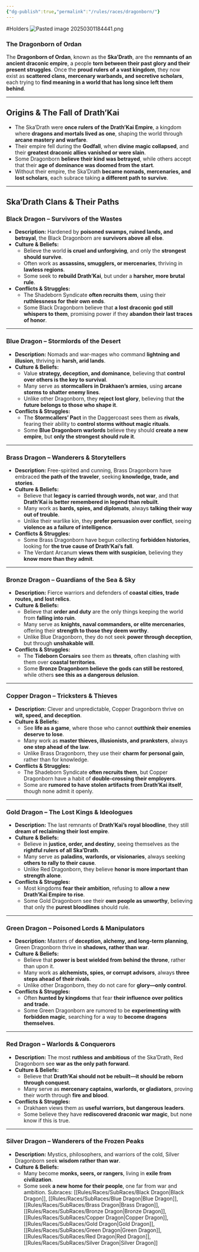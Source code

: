 ```yaml
---
{"dg-publish":true,"permalink":"/rules/races/dragonborn/"}
---
```


#Holders
![Pasted image 20250301184441.png](/img/user/Images/Pasted%20image%2020250301184441.png)
### **The Dragonborn of Ordan**

The **Dragonborn of Ordan**, known as the **Ska’Drath**, are the **remnants of an ancient draconic empire**, a people **torn between their past glory and their present struggles**. Once the **proud rulers of a vast kingdom**, they now exist as **scattered clans, mercenary warbands, and secretive scholars**, each trying to **find meaning in a world that has long since left them behind**.

---

## **Origins & The Fall of Drath’Kai**

- The Ska’Drath were **once rulers of the Drath’Kai Empire**, a kingdom where **dragons and mortals lived as one**, shaping the world through **arcane mastery and warfare**.
- Their empire fell during the **Godfall**, when **divine magic collapsed**, and their **greatest draconic allies vanished or were slain**.
- Some Dragonborn **believe their kind was betrayed**, while others accept that their **age of dominance was doomed from the start**.
- Without their empire, the Ska’Drath **became nomads, mercenaries, and lost scholars**, each subrace taking **a different path to survive**.

---

## **Ska’Drath Clans & Their Paths**

### **Black Dragon – Survivors of the Wastes**

- **Description:** Hardened by **poisoned swamps, ruined lands, and betrayal**, the Black Dragonborn are **survivors above all else**.
- **Culture & Beliefs:**
    - Believe the world **is cruel and unforgiving**, and only the **strongest should survive**.
    - Often work as **assassins, smugglers, or mercenaries**, thriving in **lawless regions**.
    - Some seek to **rebuild Drath’Kai**, but under a **harsher, more brutal rule**.
- **Conflicts & Struggles:**
    - The Shadeborn Syndicate **often recruits them**, using their **ruthlessness for their own ends**.
    - Some Black Dragonborn believe that **a lost draconic god still whispers to them**, promising power if they **abandon their last traces of honor**.

---

### **Blue Dragon – Stormlords of the Desert**

- **Description:** Nomads and war-mages who command **lightning and illusion**, thriving in **harsh, arid lands**.
- **Culture & Beliefs:**
    - Value **strategy, deception, and dominance**, believing that **control over others is the key to survival**.
    - Many serve as **stormcallers in Drakhaen’s armies**, using **arcane storms to shatter enemy lines**.
    - Unlike other Dragonborn, they **reject lost glory**, believing that **the future belongs to those who shape it**.
- **Conflicts & Struggles:**
    - The **Stormcallers’ Pact** in the Daggercoast sees them as **rivals**, fearing their ability to **control storms without magic rituals**.
    - Some **Blue Dragonborn warlords** believe they should **create a new empire**, but **only the strongest should rule it**.

---

### **Brass Dragon – Wanderers & Storytellers**

- **Description:** Free-spirited and cunning, Brass Dragonborn have embraced **the path of the traveler**, seeking **knowledge, trade, and stories**.
- **Culture & Beliefs:**
    - Believe that **legacy is carried through words, not war**, and that **Drath’Kai is better remembered in legend than rebuilt**.
    - Many work as **bards, spies, and diplomats**, always **talking their way out of trouble**.
    - Unlike their warlike kin, they **prefer persuasion over conflict**, seeing **violence as a failure of intelligence**.
- **Conflicts & Struggles:**
    - Some Brass Dragonborn have begun collecting **forbidden histories**, looking for **the true cause of Drath’Kai’s fall**.
    - The Verdant Arcanum **views them with suspicion**, believing they **know more than they admit**.

---

### **Bronze Dragon – Guardians of the Sea & Sky**

- **Description:** Fierce warriors and defenders of **coastal cities, trade routes, and lost relics**.
- **Culture & Beliefs:**
    - Believe that **order and duty** are the only things keeping the world from **falling into ruin**.
    - Many serve as **knights, naval commanders, or elite mercenaries**, offering their **strength to those they deem worthy**.
    - Unlike Blue Dragonborn, they do not seek **power through deception**, but through **unshakable will**.
- **Conflicts & Struggles:**
    - The **Tideborn Corsairs** see them as **threats**, often clashing with them over **coastal territories**.
    - Some **Bronze Dragonborn believe the gods can still be restored**, while others **see this as a dangerous delusion**.

---

### **Copper Dragon – Tricksters & Thieves**

- **Description:** Clever and unpredictable, Copper Dragonborn thrive on **wit, speed, and deception**.
- **Culture & Beliefs:**
    - See **life as a game**, where those who cannot **outthink their enemies deserve to lose**.
    - Many work as **master thieves, illusionists, and pranksters**, always **one step ahead of the law**.
    - Unlike Brass Dragonborn, they use their **charm for personal gain**, rather than for knowledge.
- **Conflicts & Struggles:**
    - The Shadeborn Syndicate **often recruits them**, but Copper Dragonborn have a habit of **double-crossing their employers**.
    - Some are **rumored to have stolen artifacts from Drath’Kai itself**, though none admit it openly.

---

### **Gold Dragon – The Lost Kings & Ideologues**

- **Description:** The last remnants of **Drath’Kai’s royal bloodline**, they still **dream of reclaiming their lost empire**.
- **Culture & Beliefs:**
    - Believe in **justice, order, and destiny**, seeing themselves as the **rightful rulers of all Ska’Drath**.
    - Many serve as **paladins, warlords, or visionaries**, always seeking **others to rally to their cause**.
    - Unlike Red Dragonborn, they believe **honor is more important than strength alone**.
- **Conflicts & Struggles:**
    - Most kingdoms **fear their ambition**, refusing to **allow a new Drath’Kai Empire to rise**.
    - Some Gold Dragonborn see their **own people as unworthy**, believing that only the **purest bloodlines** should rule.

---

### **Green Dragon – Poisoned Lords & Manipulators**

- **Description:** Masters of **deception, alchemy, and long-term planning**, Green Dragonborn thrive in **shadows, rather than war**.
- **Culture & Beliefs:**
    - Believe that **power is best wielded from behind the throne**, rather than upon it.
    - Many work as **alchemists, spies, or corrupt advisors**, always **three steps ahead of their rivals**.
    - Unlike other Dragonborn, they do not care for **glory—only control**.
- **Conflicts & Struggles:**
    - Often **hunted by kingdoms** that fear **their influence over politics and trade**.
    - Some Green Dragonborn are rumored to be **experimenting with forbidden magic**, searching for a way to **become dragons themselves**.

---

### **Red Dragon – Warlords & Conquerors**

- **Description:** The most **ruthless and ambitious** of the Ska’Drath, Red Dragonborn see **war as the only path forward**.
- **Culture & Beliefs:**
    - Believe that **Drath’Kai should not be rebuilt—it should be reborn through conquest**.
    - Many serve as **mercenary captains, warlords, or gladiators**, proving their worth through **fire and blood**.
- **Conflicts & Struggles:**
    - Drakhaen views them as **useful warriors, but dangerous leaders**.
    - Some believe they have **rediscovered draconic war magic**, but none know if this is true.

---

### **Silver Dragon – Wanderers of the Frozen Peaks**

- **Description:** Mystics, philosophers, and warriors of the cold, Silver Dragonborn seek **wisdom rather than war**.
- **Culture & Beliefs:**
    - Many become **monks, seers, or rangers**, living in **exile from civilization**.
    - Some seek **a new home for their people**, one far from war and ambition.
Subraces: [[Rules/Races/SubRaces/Black Dragon\|Black Dragon]], [[Rules/Races/SubRaces/Blue Dragon\|Blue Dragon]], [[Rules/Races/SubRaces/Brass Dragon\|Brass Dragon]], [[Rules/Races/SubRaces/Bronze Dragon\|Bronze Dragon]], [[Rules/Races/SubRaces/Copper Dragon\|Copper Dragon]], [[Rules/Races/SubRaces/Gold Dragon\|Gold Dragon]], [[Rules/Races/SubRaces/Green Dragon\|Green Dragon]], [[Rules/Races/SubRaces/Red Dragon\|Red Dragon]], [[Rules/Races/SubRaces/Silver Dragon\|Silver Dragon]]
